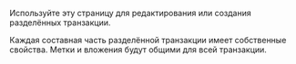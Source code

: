 Используйте эту страницу для редактирования или создания разделённых транзакции.

Каждая составная часть разделённой транзакции имеет собственные свойства. Метки и вложения будут общими для всей транзакции.